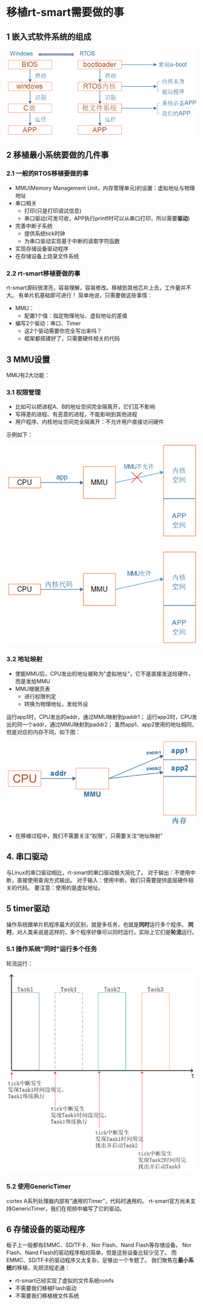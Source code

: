 # 移植rt-smart需要做的事

## 1 嵌入式软件系统的组成

![image-20240130100007324](figures/image-20240130100007324.png)


## 2 移植最小系统要做的几件事

### 2.1 一般的RTOS移植要做的事

* MMU(Memory Management Unit，内存管理单元)的设置：虚拟地址与物理地址
* 串口相关
  * 打印(只是打印调试信息)
  * 串口驱动(可发可收，APP执行printf时可以从串口打印，所以需要**驱动**)
* 完善中断子系统
  * 提供系统tick时钟
  * 为串口驱动实现基于中断的读取字符函数
* 实现存储设备驱动程序
* 在存储设备上烧录文件系统

### 2.2 rt-smart移植要做的事

rt-smart源码很漂亮，容易理解，容易修改。移植到其他芯片上去，工作量并不大。
有单片机基础即可进行！
简单地说，只需要做这些事情：

* MMU：
  * 配置1个值：指定物理地址、虚拟地址的差值
* 编写2个驱动：串口、Timer
  * 这2个驱动需要你完全写出来吗？
  * 框架都搭建好了，只需要硬件相关的代码

## 3 MMU设置

MMU有2大功能：

### 3.1 权限管理
  * 比如可以把进程A、B的地址空间完全隔离开，它们互不影响
  * 写得差的进程、有恶意的进程，不能影响到其他进程
  * 用户程序、内核地址空间完全隔离开：不允许用户直接访问硬件

示例如下：

![image-20240130100051131](figures/image-20240130100051131.png)

### 3.2 地址映射

  * 使能MMU后，CPU发出的地址被称为"虚拟地址"，它不是直接发送给硬件，而是发给MMU
  * MMU根据页表
    * 进行权限判定
    * 转换为物理地址，发给外设

  运行app1时，CPU发出的addr，通过MMU映射到paddr1；
  运行app2时，CPU发出的同一个addr，通过MMU映射到paddr2；
  虽然app1、app2使用的地址相同，但是对应的内存不同，如下图：

![image-20240130100114992](figures/image-20240130100114992.png)

* 在移植过程中，我们不需要关注“权限”，只需要关注“地址映射”

## 4. 串口驱动

与Linux的串口驱动相比，rt-smart的串口驱动极大简化了。
对于输出：不使用中断，直接使用查询方式输出。
对于输入：使用中断，我们只需要提供底层硬件相关的代码。
要注意：使用的是虚拟地址。

## 5 timer驱动

操作系统跟单片机程序最大的区别，就是多任务，也就是**同时**运行多个程序。
**同时**，对人类来说是这样的，多个程序好像可以同时运行，实际上它们是**轮流**运行。

### 5.1 操作系统"同时"运行多个任务

轮流运行：

![image-20240130100128649](figures/image-20240130100128649.png)

### 5.2 使用GenericTimer

cortex A系列处理器内部有“通用的Timer”，代码时通用的。
rt-smart官方尚未支持GenericTimer，我们在视频中编写了它的驱动。

## 6 存储设备的驱动程序

板子上一般都有EMMC、SD/TF卡、Nor Flash、Nand Flash等存储设备。
Nor Flash、Nand Flash的驱动程序相对简单，但是这些设备比较少见了。
而EMMC、SD/TF卡的驱动程序又太复杂，足够出一个专题了。
我们聚焦在**最小系统**的移植，先把流程走通：

* rt-smart已经实现了虚拟的文件系统romfs
* 不需要我们移植Flash驱动
* 不需要我们移植根文件系统

